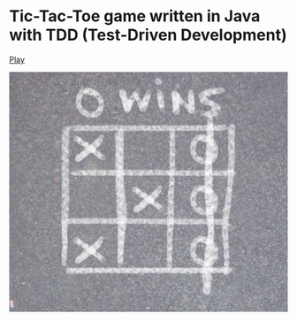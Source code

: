 Tic-Tac-Toe game written in Java with TDD (Test-Driven Development)
===================================================================

[Play](http://newagebegins.github.com/TicTacToe/TicTacToe.html)

![Screenshot of the Tic-Tac-Toe game](screenshot.jpg)
